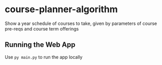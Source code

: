 # course-planner-algorithm

Show a year schedule of courses to take, given by parameters of course pre-reqs and course term offerings

## Running the Web App

Use `py main.py` to run the app locally
